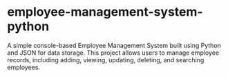 # employee-management-system-python
A simple console-based Employee Management System built using Python and JSON for data storage. This project allows users to manage employee records, including adding, viewing, updating, deleting, and searching employees.  
